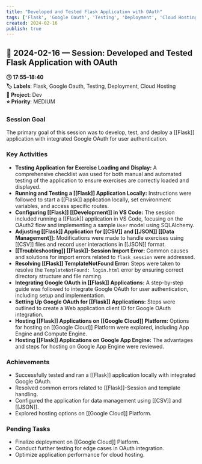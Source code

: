 ```yaml
---
title: "Developed and Tested Flask Application with OAuth"
tags: ['Flask', 'Google Oauth', 'Testing', 'Deployment', 'Cloud Hosting']
created: 2024-02-16
publish: true
---
```


## 📅 2024-02-16 — Session: Developed and Tested Flask Application with OAuth

**🕒 17:55–18:40**  
**🏷️ Labels**: Flask, Google Oauth, Testing, Deployment, Cloud Hosting  
**📂 Project**: Dev  
**⭐ Priority**: MEDIUM  


### Session Goal
The primary goal of this session was to develop, test, and deploy a [[Flask]] application with integrated Google OAuth for user authentication.

### Key Activities
- **Testing Application for Exercise Loading and Display:** A comprehensive checklist was used for both manual and automated testing of the application to ensure exercises are correctly loaded and displayed.
- **Running and Testing a [[Flask]] Application Locally:** Instructions were followed to start a [[Flask]] application locally, set environment variables, and access specific routes.
- **Configuring [[Flask]] [[Development]] in VS Code:** The session included running a [[Flask]] application in VS Code, focusing on the OAuth2 flow and implementing a sample `User` model using SQLAlchemy.
- **Adjusting [[Flask]] Application for [[CSV]] and [[JSON]] [[Data Management]]:** Modifications were made to handle exercises using [[CSV]] files and record user interactions in [[JSON]] format.
- **[[Troubleshooting]] [[Flask]]-Session Import Error:** Common causes and solutions for import errors related to `flask_session` were addressed.
- **Resolving [[Flask]] TemplateNotFound Error:** Steps were taken to resolve the `TemplateNotFound: login.html` error by ensuring correct directory structure and file naming.
- **Integrating Google OAuth in [[Flask]] Applications:** A step-by-step guide was followed to integrate Google OAuth for user authentication, including setup and implementation.
- **Setting Up Google OAuth for [[Flask]] Applications:** Steps were outlined to create a Web application client ID for Google OAuth integration.
- **Hosting [[Flask]] Applications on [[Google Cloud]] Platform:** Options for hosting on [[Google Cloud]] Platform were explored, including App Engine and Compute Engine.
- **Hosting [[Flask]] Applications on Google App Engine:** The advantages and steps for hosting on Google App Engine were reviewed.

### Achievements
- Successfully tested and ran a [[Flask]] application locally with integrated Google OAuth.
- Resolved common errors related to [[Flask]]-Session and template handling.
- Configured the application for data management using [[CSV]] and [[JSON]].
- Explored hosting options on [[Google Cloud]] Platform.

### Pending Tasks
- Finalize deployment on [[Google Cloud]] Platform.
- Conduct further testing for edge cases in OAuth integration.
- Optimize application performance for cloud hosting.

